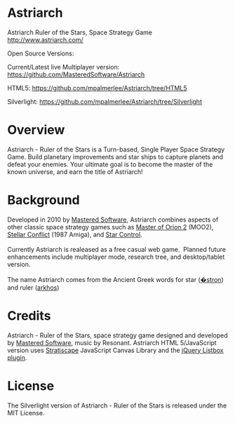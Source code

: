 Astriarch
=========

Astriarch Ruler of the Stars, Space Strategy Game
http://www.astriarch.com/

Open Source Versions:

Current/Latest live Multiplayer version:
https://github.com/MasteredSoftware/Astriarch

HTML5: 
https://github.com/mpalmerlee/Astriarch/tree/HTML5

Silverlight:
https://github.com/mpalmerlee/Astriarch/tree/Silverlight

Overview
========
Astriarch - Ruler of the Stars is a Turn-based, Single Player Space Strategy Game.
Build planetary improvements and star ships to capture planets and defeat your enemies.
Your ultimate goal is to become the master of the known universe, and earn the title of Astriarch!

Background
==========
Developed in 2010 by <a href="http://www.masteredsoftware.com/" target="_blank">Mastered Software</a>, Astriarch combines aspects of other classic space strategy games such as <a href="http://en.wikipedia.org/wiki/Master_of_Orion_II:_Battle_at_Antares" target="_blank" rel="nofollow">Master of Orion 2</a> (MOO2), <a href="http://hol.abime.net/3427" target="_blank" rel="nofollow">Stellar Conflict</a> (1987 Amiga), and <a href="http://en.wikipedia.org/wiki/Star_Control" target="_blank" rel="nofollow">Star Control</a>.
<br /><br />
Currently Astriarch is realeased as a free casual web game.&nbsp; Planned future enhancements include multiplayer mode, research tree, and desktop/tablet version.
<br /><br />
The name Astriarch comes from the Ancient Greek words for star (<a href="http://en.wiktionary.org/wiki/%E1%BC%84%CF%83%CF%84%CF%81%CE%BF%CE%BD#Ancient_Greek" target="_blank" rel="nofollow">�stron</a>) and ruler (<a href="http://en.wiktionary.org/wiki/%E1%BC%80%CF%81%CF%87%CF%8C%CF%82" target="_blank" rel="nofollow">arkhos</a>)

Credits
=======
Astriarch - Ruler of the Stars, space strategy game designed and developed by <a href="http://www.masteredsoftware.com/" target="_blank">Mastered Software</a>, music by Resonant. Astriarch HTML 5/JavaScript version uses <a href="https://github.com/mpalmerlee/Stratiscape" target="_blank">Stratiscape</a> JavaScript Canvas Library and the <a href="https://github.com/mpalmerlee/jQuery-UI-Listbox" target="_blank">jQuery Listbox plugin</a>.

License
=======
The Silverlight version of Astriarch - Ruler of the Stars is released under the MIT License.
